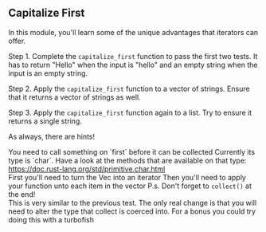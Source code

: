 ## Capitalize First

In this module, you'll learn some of the unique advantages that iterators can offer.

Step 1. Complete the `capitalize_first` function to pass the first two tests. It has to return "Hello" when the input is "hello" and an empty string when the input is an empty string.

Step 2. Apply the `capitalize_first` function to a vector of strings.
Ensure that it returns a vector of strings as well.

Step 3. Apply the `capitalize_first` function again to a list.
Try to ensure it returns a single string.

As always, there are hints!

<div class="hint">You need to call something on `first` before it can be collected
Currently its type is `char`. Have a look at the methods that are available on that type:
<a href="https://doc.rust-lang.org/std/primitive.char.html">https://doc.rust-lang.org/std/primitive.char.html</a></div>

<div class="hint">First you'll need to turn the Vec into an iterator
Then you'll need to apply your function unto each item in the vector
P.s. Don't forget to <code>collect()</code> at the end!</div>

<div class="hint">This is very similar to the previous test. The only real change is that you will need to
alter the type that collect is coerced into. For a bonus you could try doing this with a
turbofish</div>